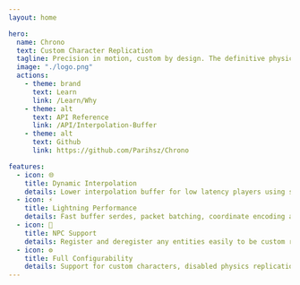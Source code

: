 ```yaml
---
layout: home

hero:
  name: Chrono
  text: Custom Character Replication
  tagline: Precision in motion, custom by design. The definitive physics replication library.
  image: "./logo.png"
  actions:
    - theme: brand
      text: Learn
      link: /Learn/Why
    - theme: alt
      text: API Reference
      link: /API/Interpolation-Buffer
    - theme: alt
      text: Github
      link: https://github.com/Parihsz/Chrono

features:
  - icon: 🌐
    title: Dynamic Interpolation
    details: Lower interpolation buffer for low latency players using statistics
  - icon: ⚡
    title: Lightning Performance
    details: Fast buffer serdes, packet batching, coordinate encoding and proximity based optimizations
  - icon: 👾
    title: NPC Support
    details: Register and deregister any entities easily to be custom replicated
  - icon: ⚙️
    title: Full Configurability
    details: Support for custom characters, disabled physics replication and custom animation replication
---
```


